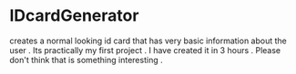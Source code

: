 # IDcardGenerator
creates a normal looking id card that has very basic information about the user .  Its practically my first project . I have created it in 3 hours . Please don't think that is something interesting . 
